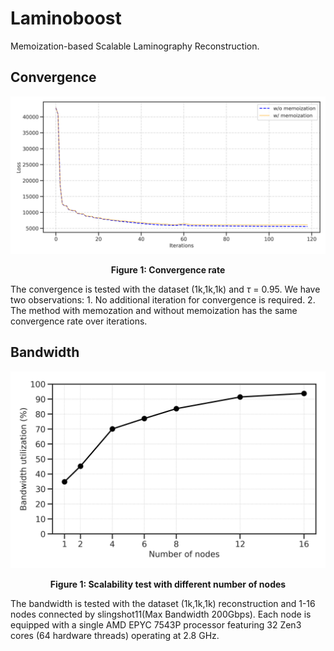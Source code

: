# Laminoboost 

Memoization-based Scalable Laminography Reconstruction.

## Convergence
![Figure 1: Convergence](./images/curve.png)

<p align="center"><b>Figure 1: Convergence rate</b> 

 The convergence is tested with the dataset (1k,1k,1k) and $\tau$ = 0.95. We have two observations: 1. No additional iteration for convergence is required. 2. The method with memozation and without memoization has the same convergence rate over iterations.


## Bandwidth 
![Figure 2: Bandwidth](./images/bandwidth_vs_node_number.png)

<p align="center"><b>Figure 1: Scalability test with different number of nodes</b> 

The bandwidth is tested with the dataset (1k,1k,1k) reconstruction and 1-16 nodes connected by slingshot11(Max Bandwidth 200Gbps). Each node is equipped with a single AMD EPYC 7543P processor featuring 32 Zen3 cores (64 hardware threads) operating at 2.8 GHz. 




